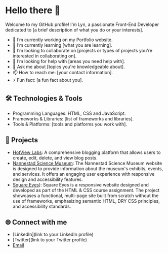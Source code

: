 


# Hello there 👋

Welcome to my GitHub profile! I'm Lyn, a passionate Front-End Developer dedicated to [a brief description of what you do or your interests].

- 🔭 I’m currently working on my Portfolio website.
- 🌱 I’m currently learning [what you are learning].
- 👯 I’m looking to collaborate on [projects or types of projects you're interested in collaborating on].
- 🤔 I’m looking for help with [areas you need help with].
- 💬 Ask me about [topics you're knowledgeable about].
- 📫 How to reach me: [your contact information].
- ⚡ Fun fact: [a fun fact about you].

## 🛠️ Technologies & Tools
- Programming Languages: HTML, CSS and JavaScript.
- Frameworks & Libraries: [list of frameworks and libraries].
- Tools & Platforms: [tools and platforms you work with].

## 🚀 Projects
- [HotView Labs](https://norofffeu.github.io/FED1-PE1-lynar13/): A comprehensive blogging platform that allows users to create, edit, delete, and view blog posts. 
- [Nannestad Science Museum](https://lynar13.github.io/nannestad-science-museum/): The Nannestad Science Museum website is designed to provide information about the museum's exhibits, events, and services. It offers an engaging user experience with responsive design and accessibility features.
- [Square Eyes](https://norofffeu.github.io/html-css-course-assignment-lynar13/home.html)): Square Eyes is a responsive website designed and developed as part of the HTML & CSS course assignment. The project showcases a functional, multi-page site built from scratch without the use of frameworks, emphasizing semantic HTML, DRY CSS principles, and accessibility standards.


## 🌐 Connect with me
- [LinkedIn](link to your LinkedIn profile)
- [Twitter](link to your Twitter profile)
- [Email](mailto:your.email@example.com)





